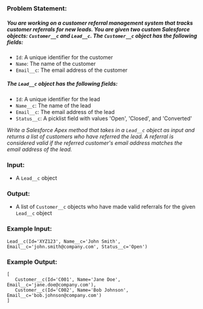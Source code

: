 ### Problem Statement:

##### You are working on a customer referral management system that tracks customer referrals for new leads. You are given two custom Salesforce objects: `Customer__c` and `Lead__c`. The `Customer__c` object has the following fields:

-   `Id`: A unique identifier for the customer
-   `Name`: The name of the customer
-   `Email__c`: The email address of the customer

##### The `Lead__c` object has the following fields:

-   `Id`: A unique identifier for the lead
-   `Name__c`: The name of the lead
-   `Email__c`: The email address of the lead
-   `Status__c`: A picklist field with values 'Open', 'Closed', and 'Converted'

*Write a Salesforce Apex method that takes in a `Lead__c` object as input and returns a list of customers who have referred the lead. A referral is considered valid if the referred customer's email address matches the email address of the lead.*

### Input:

-   A `Lead__c` object

### Output:

-   A list of `Customer__c` objects who have made valid referrals for the given `Lead__c` object

### Example Input:

`Lead__c(Id='XYZ123', Name__c='John Smith', Email__c='john.smith@company.com', Status__c='Open')`

### Example Output:

```
[
   Customer__c(Id='C001', Name='Jane Doe', Email__c='jane.doe@company.com'),
   Customer__c(Id='C002', Name='Bob Johnson', Email__c='bob.johnson@company.com')
]
```
